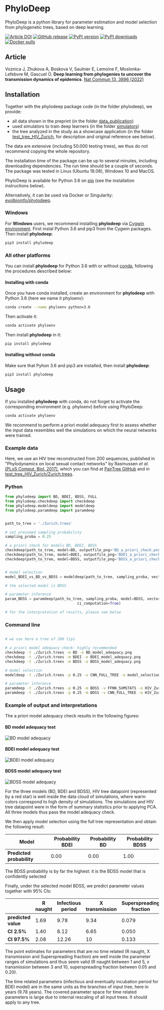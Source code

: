 # PhyloDeep

PhyloDeep is a python library for parameter estimation and model selection from phylogenetic trees, based on deep learning.


[//]: # ([![DOI:10.1101/2021.03.11.435006]&#40;https://zenodo.org/badge/DOI/10.1101/2021.03.11.435006&#41;]&#40;https://doi.org/10.1101/2021.03.11.435006&#41;)
[![Article DOI](https://zenodo.org/badge/DOI/10.1038/s41467-022-31511-0.svg)](https://doi.org/10.1038/s41467-022-31511-0)
[![GitHub release](https://img.shields.io/github/v/release/evolbioinfo/phylodeep.svg)](https://github.com/evolbioinfo/phylodeep/releases)
[![PyPI version](https://badge.fury.io/py/phylodeep.svg)](https://pypi.org/project/phylodeep/)
[![PyPI downloads](https://shields.io/pypi/dm/phylodeep)](https://pypi.org/project/phylodeep/)
[![Docker pulls](https://img.shields.io/docker/pulls/evolbioinfo/phylodeep)](https://hub.docker.com/r/evolbioinfo/phylodeep/tags)

[//]: # ([![Data DOI]&#40;https://zenodo.org/badge/DOI/10.5281/zenodo.6646668.svg&#41;]&#40;https://doi.org/10.5281/zenodo.6646668&#41;)

## Article

Voznica J, Zhukova A, Boskova V, Saulnier E, Lemoine F, Moslonka-Lefebvre M, Gascuel O.
__Deep learning from phylogenies to uncover the transmission dynamics of epidemics__. [Nat Commun 13, 3896 (2022)](https://www.nature.com/articles/s41467-022-31511-0)


## Installation

Together with the phylodeep package code (in the folder phylodeep), we provide:
- all data shown in the preprint (in the folder [data_publication](data_publication))
- used simulators to train deep learners (in the folder [simulators](simulators))
- the tree analyzed in the study as a showcase application (in the folder [test_tree_HIV_Zurich](test_tree_HIV_Zurich), 
for description and original reference see below).

The data are extensive (including 50.000 testing trees), we thus do not recommend copying the whole repository.

The installation time of the package can be up to several minutes, including downloading dependencies. The run time 
should be a couple of seconds. The package was tested in Linux (Ubuntu 18.08), Windows 10 and MacOS.


PhyloDeep is available for Python 3.6 on [pip](https://pypi.org/project/phylodeep) (see the installation instructions below).

Alternatively, it can be used via Docker or Singularity: [evolbioinfo/phylodeep](https://hub.docker.com/r/evolbioinfo/phylodeep/tags). 

### Windows
For **Windows** users, we recommend installing __phylodeep__ via [Cygwin environment](https://www.cygwin.com/).
First instal Python 3.6 and pip3 from the Cygwin packages. Then install __phylodeep__:
```bash
pip3 install phylodeep
```

### All other platforms

You can install __phylodeep__ for Python 3.6 with or without [conda](https://conda.io/docs/), following the procedures described below:

#### Installing with conda

Once you have conda installed, create an environment for __phylodeep__ with Python 3.6 (here we name it phyloenv):

```bash
conda create --name phyloenv python=3.6
```

Then activate it:
```bash
conda activate phyloenv
```

Then install __phylodeep__ in it:

```bash
pip install phylodeep
```

#### Installing without conda

Make sure that Pyhon 3.6 and pip3 are installed, then install __phylodeep__:

```bash
pip3 install phylodeep
```

## Usage 

If you installed __phylodeep__ with conda, do not forget to activate the corresponding environment (e.g. phyloenv) before using PhyloDeep:
```bash
conda activate phyloenv
```

We recommend to perform a priori model adequacy first to assess whether the input data resembles well the 
simulations on which the neural networks were trained.

### Example data
Here, we use an HIV tree reconstructed from 200 sequences, published in "Phylodynamics on local sexual contact networks" 
by Rasmussen _et al._ [[PLoS Comput. Biol. 2017]](https://journals.plos.org/ploscompbiol/article?id=10.1371/journal.pcbi.1005448), 
which you can find at [PairTree GitHub](https://github.com/davidrasm/PairTree) 
and in [test_tree_HIV_Zurich/Zurich.trees](test_tree_HIV_Zurich/Zurich.trees). 

### Python

```python
from phylodeep import BD, BDEI, BDSS, FULL
from phylodeep.checkdeep import checkdeep
from phylodeep.modeldeep import modeldeep
from phylodeep.paramdeep import paramdeep


path_to_tree = './Zurich.trees'

# set presumed sampling probability
sampling_proba = 0.25

# a priori check for models BD, BDEI, BDSS
checkdeep(path_to_tree, model=BD, outputfile_png='BD_a_priori_check.png')
checkdeep(path_to_tree, model=BDEI, outputfile_png='BDEI_a_priori_check.png')
checkdeep(path_to_tree, model=BDSS, outputfile_png='BDSS_a_priori_check.png')


# model selection
model_BDEI_vs_BD_vs_BDSS = modeldeep(path_to_tree, sampling_proba, vector_representation=FULL)

# the selected model is BDSS

# parameter inference
param_BDSS = paramdeep(path_to_tree, sampling_proba, model=BDSS, vector_representation=FULL, 
                                 ci_computation=True)

# for the interpretation of results, please see below
```

### Command line

```bash

# we use here a tree of 200 tips

# a priori model adequacy check: highly recommended
checkdeep -t ./Zurich.trees -m BD -o BD_model_adequacy.png
checkdeep -t ./Zurich.trees -m BDEI -o BDEI_model_adequacy.png
checkdeep -t ./Zurich.trees -m BDSS -o BDSS_model_adequacy.png

# model selection
modeldeep -t ./Zurich.trees -p 0.25 -v CNN_FULL_TREE -o model_selection.csv

# parameter inference
paramdeep -t ./Zurich.trees -p 0.25 -m BDSS -v FFNN_SUMSTATS -o HIV_Zurich_BDSS_CNN.csv
paramdeep -t ./Zurich.trees -p 0.25 -m BDSS -v CNN_FULL_TREE -o HIV_Zurich_BDSS_FFNN_CI.csv -c
```

### Example of output and interpretations 

The a priori model adequacy check results in the following figures:

#### BD model adequacy test
![BD model adequacy](phylodeep/test/BD_model_adequacy.png)

#### BDEI model adequacy test
![BDEI model adequacy](phylodeep/test/BDEI_model_adequacy.png)

#### BDSS model adequacy test
![BDSS model adequacy](phylodeep/test/BDSS_model_adequacy.png)

For the three models (BD, BDEI and BDSS), HIV tree datapoint (represented by a red star) is well inside the data cloud
of simulations, where warm colors correspond to high density of simulations. The simulations and HIV tree datapoint were
in the form of summary statistics prior to applying PCA. All three models thus pass the model adequacy check.

We then apply model selection using the full tree representation and obtain the following result:

| Model | Probability BDEI | Probability BD | Probability BDSS |
| -------- | ------------- | ------------- | ------------- |
| __Predicted probability__ | 0.00 | 0.00 | 1.00 |

The BDSS probability is by far the highest: it is the BDSS model that is confidently selected

Finally, under the selected model BDSS, we predict parameter values together with 95% CIs:

|  |  R naught  |  Infectious period  |  X transmission  |  Superspreading fraction  |
| ------------- | ------------- | -------------  |  -------------  | ------- |
| __predicted value__ | 1.69 |  9.78  | 9.34  |  0.079  |
| __CI 2.5%__  |  1.40  |  8.12  |  6.65  |  0.050  |
| __CI 97.5%__  |  2.08  |  12.26  |  10  |  0.133  |

The point estimates for parameters that are no time related (R naught, X transmission and Superspreading fraction) are
well inside the parameter ranges of simulations and thus seem valid (R naught between 1 and 5, x transmission between 3 
and 10, superspreading fraction between 0.05 and 0.20). 


The time related parameters (infectious and eventually incubation period for BDEI model) are in the same units as the 
branches of input tree, here in years (9.78 years). The covered parameter space for time related parameters is large 
due to internal rescaling of all input trees. It should apply to any tree.

